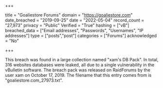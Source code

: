 +++

title = "Goaliestore Forums"
domain = "https://goaliestore.com"
date_breached = "2019-09-25"
date = "2022-05-04"
record_count = "27,973"
privacy = "Public"
Verified = "True"
hashing = ["vB"]
breached_data = ["Email addresses", "Passwords", "Usernames", "IP addresses"]
type = ["posts","post"]
categories = ["Forums"]
acknowledged = "No"


+++


This breach was found in a large collection named "xam's DB Pack". In total, 316 websites databases were leaked, all due to a single vulnerability in the vBulletin software. The breach pack was released on RaidForums by the user xam on October 17, 2019. The filename that this entry comes from is "goaliestore.com_27973.txt".

